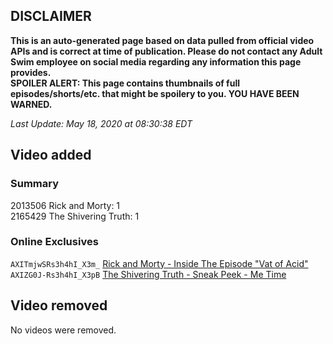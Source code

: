 ## DISCLAIMER
**This is an auto-generated page based on data pulled from official video APIs and is correct at time of publication. Please do not contact any Adult Swim employee on social media regarding any information this page provides.**  
**SPOILER ALERT: This page contains thumbnails of full episodes/shorts/etc. that might be spoilery to you. YOU HAVE BEEN WARNED.**  

_Last Update: May 18, 2020 at 08:30:38 EDT_
## Video added
### Summary
2013506 Rick and Morty: 1  
2165429 The Shivering Truth: 1  
### Online Exclusives
`AXITmjwSRs3h4hI_X3m_` [Rick and Morty - Inside The Episode "Vat of Acid"](https://www.adultswim.com/videos/rick-and-morty/inside-the-episode-vat-of-acid)  
`AXIZG0J-Rs3h4hI_X3pB` [The Shivering Truth - Sneak Peek - Me Time](https://www.adultswim.com/videos/the-shivering-truth/sneak-peek-me-time)  
## Video removed
No videos were removed.  
